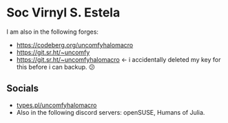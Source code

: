 
# Soc Virnyl S. Estela

I am also in the following forges:

- https://codeberg.org/uncomfyhalomacro
- https://git.sr.ht/~uncomfy
- https://git.sr.ht/~uncomfyhalomacro ← i accidentally deleted my key for this before i can backup. 😕

## Socials

- <a rel="me" href="https://types.pl/@uncomfyhalomacro">types.pl/uncomfyhalomacro</a>
- Also in the following discord servers: openSUSE, Humans of Julia.




